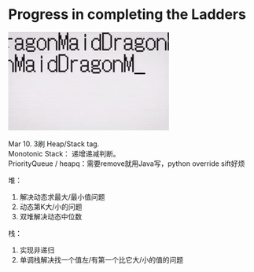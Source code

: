 Progress in completing the Ladders
==========================================================
![](static/dragonMaid.gif)

Mar 10. 3刷 Heap/Stack tag. <br>
Monotonic Stack： 递增递减判断。<br>
PriorityQueue / heapq：需要remove就用Java写，python override sift好烦

堆：     
1. 解决动态求最大/最小值问题
2. 动态第K大/小的问题
3. 双堆解决动态中位数

栈：
1. 实现非递归
2. 单调栈解决找一个值左/有第一个比它大/小的值的问题 

